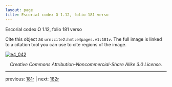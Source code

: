 ```yaml
---
layout: page
title: Escorial codex Ω 1.12, folio 181 verso
---
```


Escorial codex Ω 1.12, folio 181 verso

Cite this object as `urn:cite2:hmt:e4pages.v1:181v`.  The full image is linked to a citation tool you can use to cite regions of the image.

[![e4_042](http://www.homermultitext.org/iipsrv?IIIF=/project/homer/pyramidal/deepzoom/hmt/e4img/2017a/e4_042.tif/full/800,/0/default.jpg)](http://www.homermultitext.org/ict2/?urn=urn:cite2:hmt:e4img.2017a:e4_042) 

<p style="text-align: center; font-style: italic;">Creative Commons Attribution-Noncommercial-Share Alike 3.0 License.</p>

---

previous: [181r](../181r/) | next: [182r](../182r/)